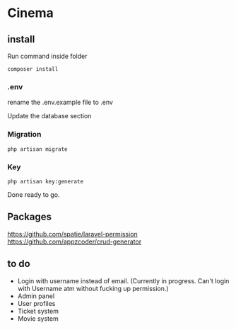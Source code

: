 # Cinema

## install

Run command inside folder

`composer install`

### .env

rename the .env.example file to .env

Update the database section

### Migration
`php artisan migrate`

### Key
`php artisan key:generate`

Done ready to go. 

## Packages
https://github.com/spatie/laravel-permission <br>
https://github.com/appzcoder/crud-generator

## to do
 - Login with username instead of email. (Currently in progress. Can't login with Username atm without fucking up permission.)
 - Admin panel
 - User profiles
 - Ticket system
 - Movie system
